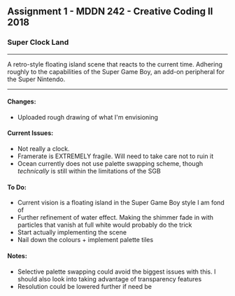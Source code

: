 ## Assignment 1 - MDDN 242 - Creative Coding II 2018

### Super Clock Land

---

A retro-style floating island scene that reacts to the current time. Adhering roughly to the capabilities of the Super Game Boy, an add-on peripheral for the Super Nintendo.

---

#### Changes:
+ Uploaded rough drawing of what I'm envisioning

#### Current Issues:
+ Not really a clock.
+ Framerate is EXTREMELY fragile. Will need to take care not to ruin it
+ Ocean currently does not use palette swapping scheme, though *technically* is still within the limitations of the SGB

#### To Do:
+ Current vision is a floating island in the Super Game Boy style I am fond of
+ Further refinement of water effect. Making the shimmer fade in with particles that vanish at full white would probably do the trick
+ Start actually implementing the scene
+ Nail down the colours + implement palette tiles

#### Notes:
+ Selective palette swapping could avoid the biggest issues with this. I should also look into taking advantage of transparency features
+ Resolution could be lowered further if need be


